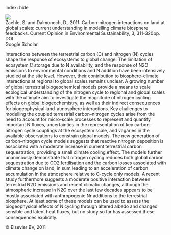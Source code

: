 index: hide

<div class="Citation">
    <div class="Citation-thumb CitationThumb-linked"  data-href="https://doi.org/10.1016/j.cosust.2011.08.008">
      <img src="https://static.claimspace.cloud/climate-study-static/refs/thumbs/6/Zaehle_and_Dalmonech_2011-thumb.png" />
    </div>

  <div class="Citation-body">
    <div class="Citation-text">Zaehle, S. and Dalmonech, D., 2011: Carbon-nitrogen interactions on land at global scales: current understanding in modelling climate biosphere feedbacks. <span class="Article-journal">Current Opinion in Environmental Sustainability, </span><span class="Article-volume">3, </span>311-320pp.</div>
    <div class="Citation-links">
      <div class="CitationLink" data-href="https://doi.org/10.1016/j.cosust.2011.08.008">
        <div class="CitationLink-icon CitationLink-Doi"></div>
        <div class="CitationLink-text">DOI</div>
      </div>
      <div class="CitationLink" data-href="https://scholar.google.com/scholar?q=10.1016/j.cosust.2011.08.008">
        <div class="CitationLink-icon CitationLink-Scholar"></div>
        <div class="CitationLink-text">Google Scholar</div>
      </div>
    </div>
  </div>
</div>

Interactions between the terrestrial carbon (C) and nitrogen (N) cycles shape the response of ecosystems to global change. The limitation of ecosystem C storage due to N availability, and the response of N2O emissions to environmental conditions and N addition have been intensively studied at the site level. However, their contribution to biosphere–climate interactions at regional to global scales remains unclear. A growing number of global terrestrial biogeochemical models provide a means to scale ecological understanding of the nitrogen cycle to regional and global scales with the ultimate aim to investigate the magnitude of nitrogen cycling effects on global biogeochemistry, as well as their indirect consequences for biogeophysical land-atmosphere interactions. Key challenges to modelling the coupled terrestrial carbon–nitrogen cycles arise from the need to account for micro-scale processes to represent and quantify important N fluxes, uncertainties in the representation of key carbon–nitrogen cycle couplings at the ecosystem scale, and vagaries in the available observations to constrain global models.                   The new generation of carbon–nitrogen cycle models suggests that reactive nitrogen deposition is associated with a moderate increase in current terrestrial carbon sequestration, providing a small climate cooling effect. The models further unanimously demonstrate that nitrogen cycling reduces both global carbon sequestration due to CO2 fertilisation and the carbon losses associated with climate change on land, in sum leading to an acceleration of carbon accumulation in the atmosphere relative to C-cycle only models. A recent study furthermore suggests a moderate positive interaction between terrestrial N2O emissions and recent climatic changes, although the atmospheric increase in N2O over the last few decades appears to be mostly associated with anthropogenic Nr additions to the terrestrial biosphere. At least some of these models can be used to assess the biogeophysical effects of N cycling through altered albedo and changed sensible and latent heat fluxes, but no study so far has assessed these consequences explicitly.

<div class="Citation-copy">
&copy; Elsevier BV, 2011
</div>